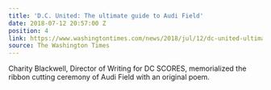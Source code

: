 ```yaml
---
title: 'D.C. United: The ultimate guide to Audi Field'
date: 2018-07-12 20:57:00 Z
position: 4
link: https://www.washingtontimes.com/news/2018/jul/12/dc-united-ultimate-guide-audi-field/
source: The Washington Times
---
```


Charity Blackwell, Director of Writing for DC SCORES, memorialized the ribbon cutting ceremony of Audi Field with an original poem.